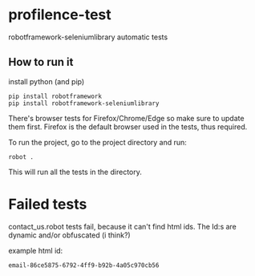 # profilence-test
robotframework-seleniumlibrary automatic tests

## How to run it

install python (and pip)
```
pip install robotframework
pip install robotframework-seleniumlibrary
```
There's browser tests for Firefox/Chrome/Edge so make sure to update them first. Firefox is the default browser used in the tests, thus required.

To run the project, go to the project directory and run:
```
robot .
```
This will run all the tests in the directory.

# Failed tests

contact_us.robot tests fail, because it can't find html ids. The Id:s are dynamic and/or obfuscated (i think?) 

example html id:
```
email-86ce5875-6792-4ff9-b92b-4a05c970cb56
```
